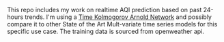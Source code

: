This repo includes my work on realtime AQI prediction based on past 24-hours trends. I'm using a [Time Kolmogorov Arnold Network](https://github.com/remigenet/TKAN/tree/main) and possibly compare it to other State of the Art Mult-variate time series models for this specific use case. The training data is sourced from openweather api.
